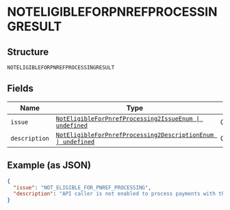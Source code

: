 
# NOTELIGIBLEFORPNREFPROCESSINGRESULT

## Structure

`NOTELIGIBLEFORPNREFPROCESSINGRESULT`

## Fields

| Name | Type | Tags | Description |
|  --- | --- | --- | --- |
| `issue` | [`NotEligibleForPnrefProcessing2IssueEnum \| undefined`](../../doc/models/not-eligible-for-pnref-processing-2-issue-enum.md) | Optional | - |
| `description` | [`NotEligibleForPnrefProcessing2DescriptionEnum \| undefined`](../../doc/models/not-eligible-for-pnref-processing-2-description-enum.md) | Optional | - |

## Example (as JSON)

```json
{
  "issue": "NOT_ELIGIBLE_FOR_PNREF_PROCESSING",
  "description": "API caller is not enabled to process payments with the `pnref`. Please contact customer support to request permissions to process transactions with PNREF."
}
```

